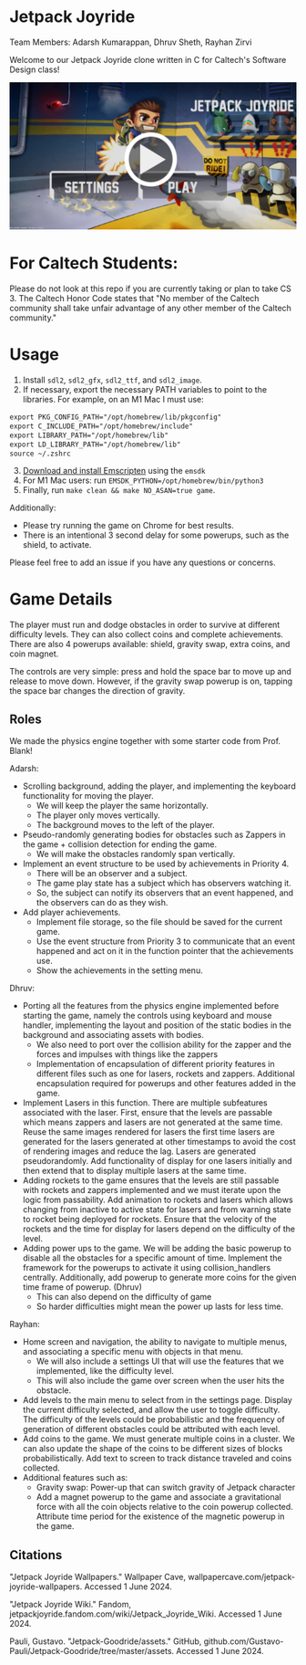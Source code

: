 # Jetpack Joyride

Team Members: Adarsh Kumarappan, Dhruv Sheth, Rayhan Zirvi

Welcome to our Jetpack Joyride clone written in C for Caltech's Software Design class!

[![Jetpack Joyride Demo YpuTube](assets/jj_thumbnail.png)](https://www.youtube.com/watch?v=y3pyTwI8THE "Jetpack Joyride Demo")

# For Caltech Students:
Please do not look at this repo if you are currently taking or plan to take CS 3. The Caltech Honor Code states that "No member of the Caltech community shall take unfair advantage of any other member of the Caltech community."

# Usage
1. Install `sdl2`, `sdl2_gfx`, `sdl2_ttf`, and `sdl2_image`.
2. If necessary, export the necessary PATH variables to point to the libraries. For example, on an M1 Mac I must use:
```
export PKG_CONFIG_PATH="/opt/homebrew/lib/pkgconfig"
export C_INCLUDE_PATH="/opt/homebrew/include"
export LIBRARY_PATH="/opt/homebrew/lib"
export LD_LIBRARY_PATH="/opt/homebrew/lib"
source ~/.zshrc
```
3. [Download and install Emscripten](https://emscripten.org/docs/getting_started/downloads.html) using the `emsdk`
4. For M1 Mac users: run `EMSDK_PYTHON=/opt/homebrew/bin/python3`
5. Finally, run `make clean && make NO_ASAN=true game`.

Additionally:
- Please try running the game on Chrome for best results.
- There is an intentional 3 second delay for some powerups, such as the shield, to activate.

Please feel free to add an issue if you have any questions or concerns.

# Game Details

The player must run and dodge obstacles in order to survive at different difficulty levels. They can also collect coins and complete achievements. There are also 4 powerups available: shield, gravity swap, extra coins, and coin magnet.

The controls are very simple: press and hold the space bar to move up and release to move down. However, if the gravity swap powerup is on, tapping the space bar changes the direction of gravity.

## Roles

We made the physics engine together with some starter code from Prof. Blank!

Adarsh:
- Scrolling background, adding the player, and implementing the keyboard functionality for moving the player.
    - We will keep the player the same horizontally.
    - The player only moves vertically.
    - The background moves to the left of the player.
- Pseudo-randomly generating bodies for obstacles such as Zappers in the game + collision detection for ending the game.
    - We will make the obstacles randomly span vertically.
- Implement an event structure to be used by achievements in Priority 4.
    - There will be an observer and a subject.
    - The game play state has a subject which has observers watching it.
    - So, the subject can notify its observers that an event happened, and the observers can do as they wish.
- Add player achievements.
    - Implement file storage, so the file should be saved for the current game.
    - Use the event structure from Priority 3 to communicate that an event happened and act on it in the function pointer that the achievements use.
    - Show the achievements in the setting menu.

Dhruv:
- Porting all the features from the physics engine implemented before starting the game, namely the controls using keyboard and mouse handler, implementing the layout and position of the static bodies in the background and associating assets with bodies.
    - We also need to port over the collision ability for the zapper and the forces and impulses with things like the zappers
    - Implementation of encapsulation of different priority features in different files such as one for lasers, rockets and zappers. Additional encapsulation required for powerups and other features added in the game.
- Implement Lasers in this function. There are multiple subfeatures associated with the laser. First, ensure that the levels are passable which means zappers and lasers are not generated at the same time. Reuse the same images rendered for lasers the first time lasers are generated for the lasers generated at other timestamps to avoid the cost of rendering images and reduce the lag. Lasers are generated pseudorandomly. Add functionality of display for one lasers initially and then extend that to display multiple lasers at the same time.
- Adding rockets to the game ensures that the levels are still passable with rockets and zappers implemented and we must iterate upon the logic from passability. Add animation to rockets and lasers which allows changing from inactive to active state for lasers and from warning state to rocket being deployed for rockets. Ensure that the velocity of the rockets and the time for display for lasers depend on the difficulty of the level.
- Adding power ups to the game. We will be adding the basic powerup to disable all the obstacles for a specific amount of time. Implement the framework for the powerups to activate it using collision_handlers centrally. Additionally, add powerup to generate more coins for the given time frame of powerup. (Dhruv)
    - This can also depend on the difficulty of game
    - So harder difficulties might mean the power up lasts for less time.

Rayhan:
- Home screen and navigation, the ability to navigate to multiple menus, and associating a specific menu with objects in that menu.
    - We will also include a settings UI that will use the features that we implemented, like the difficulty level.
    - This will also include the game over screen when the user hits the obstacle.
- Add levels to the main menu to select from in the settings page. Display the current difficulty selected, and allow the user to toggle difficulty. The difficulty of the levels could be probabilistic and the frequency of generation of different obstacles could be attributed with each level.
- Add coins to the game. We must generate multiple coins in a cluster. We can also update the shape of the coins to be different sizes of blocks probabilistically. Add text to screen to track distance traveled and coins collected.
- Additional features such as:
    - Gravity swap: Power-up that can switch gravity of Jetpack character
    - Add a magnet powerup to the game and associate a gravitational force with all the coin objects relative to the coin powerup collected. Attribute time period for the existence of the magnetic powerup in the game.

## Citations

"Jetpack Joyride Wallpapers." Wallpaper Cave, wallpapercave.com/jetpack-joyride-wallpapers. Accessed 1 June 2024.

"Jetpack Joyride Wiki." Fandom, jetpackjoyride.fandom.com/wiki/Jetpack_Joyride_Wiki. Accessed 1 June 2024.

Pauli, Gustavo. "Jetpack-Goodride/assets." GitHub, github.com/Gustavo-Pauli/Jetpack-Goodride/tree/master/assets. Accessed 1 June 2024.
